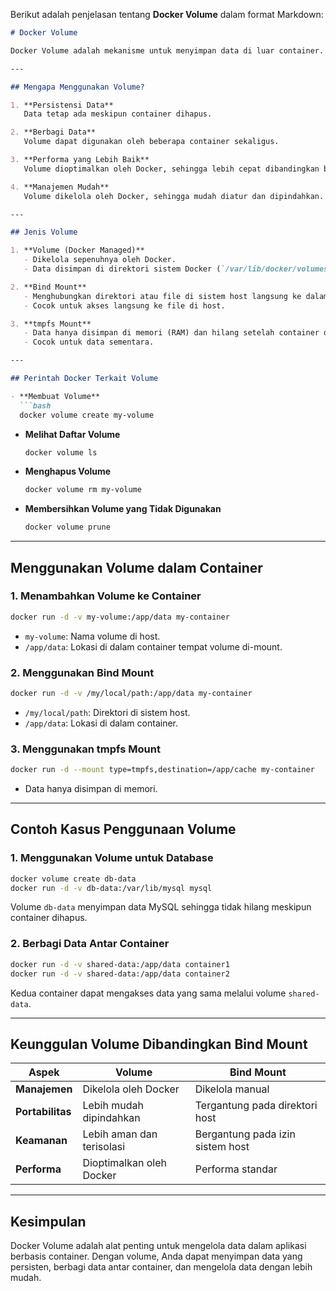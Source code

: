 Berikut adalah penjelasan tentang **Docker Volume** dalam format Markdown:

```markdown
# Docker Volume

Docker Volume adalah mekanisme untuk menyimpan data di luar container. Volume memungkinkan data tetap ada meskipun container dihentikan atau dihapus, sehingga sangat berguna untuk penyimpanan data yang tahan lama.

---

## Mengapa Menggunakan Volume?

1. **Persistensi Data**  
   Data tetap ada meskipun container dihapus.

2. **Berbagi Data**  
   Volume dapat digunakan oleh beberapa container sekaligus.

3. **Performa yang Lebih Baik**  
   Volume dioptimalkan oleh Docker, sehingga lebih cepat dibandingkan bind mounts.

4. **Manajemen Mudah**  
   Volume dikelola oleh Docker, sehingga mudah diatur dan dipindahkan.

---

## Jenis Volume

1. **Volume (Docker Managed)**  
   - Dikelola sepenuhnya oleh Docker.  
   - Data disimpan di direktori sistem Docker (`/var/lib/docker/volumes/`).

2. **Bind Mount**  
   - Menghubungkan direktori atau file di sistem host langsung ke dalam container.  
   - Cocok untuk akses langsung ke file di host.

3. **tmpfs Mount**  
   - Data hanya disimpan di memori (RAM) dan hilang setelah container dihentikan.  
   - Cocok untuk data sementara.

---

## Perintah Docker Terkait Volume

- **Membuat Volume**  
  ```bash
  docker volume create my-volume
  ```

- **Melihat Daftar Volume**  
  ```bash
  docker volume ls
  ```

- **Menghapus Volume**  
  ```bash
  docker volume rm my-volume
  ```

- **Membersihkan Volume yang Tidak Digunakan**  
  ```bash
  docker volume prune
  ```

---

## Menggunakan Volume dalam Container

### 1. Menambahkan Volume ke Container
```bash
docker run -d -v my-volume:/app/data my-container
```
- `my-volume`: Nama volume di host.
- `/app/data`: Lokasi di dalam container tempat volume di-mount.

### 2. Menggunakan Bind Mount
```bash
docker run -d -v /my/local/path:/app/data my-container
```
- `/my/local/path`: Direktori di sistem host.
- `/app/data`: Lokasi di dalam container.

### 3. Menggunakan tmpfs Mount
```bash
docker run -d --mount type=tmpfs,destination=/app/cache my-container
```
- Data hanya disimpan di memori.

---

## Contoh Kasus Penggunaan Volume

### 1. Menggunakan Volume untuk Database
```bash
docker volume create db-data
docker run -d -v db-data:/var/lib/mysql mysql
```
Volume `db-data` menyimpan data MySQL sehingga tidak hilang meskipun container dihapus.

### 2. Berbagi Data Antar Container
```bash
docker run -d -v shared-data:/app/data container1
docker run -d -v shared-data:/app/data container2
```
Kedua container dapat mengakses data yang sama melalui volume `shared-data`.

---

## Keunggulan Volume Dibandingkan Bind Mount

| **Aspek**          | **Volume**                 | **Bind Mount**            |
|---------------------|----------------------------|---------------------------|
| **Manajemen**       | Dikelola oleh Docker      | Dikelola manual           |
| **Portabilitas**    | Lebih mudah dipindahkan   | Tergantung pada direktori host |
| **Keamanan**        | Lebih aman dan terisolasi | Bergantung pada izin sistem host |
| **Performa**        | Dioptimalkan oleh Docker  | Performa standar          |

---

## Kesimpulan

Docker Volume adalah alat penting untuk mengelola data dalam aplikasi berbasis container. Dengan volume, Anda dapat menyimpan data yang persisten, berbagi data antar container, dan mengelola data dengan lebih mudah.

```